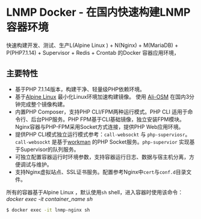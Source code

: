 # LNMP Docker - 在国内快速构建LNMP容器环境

快速构建开发、测试、生产L(Alpine Linux ) + N(Nginx) + M(MariaDB) + P(PHP7.1.14) + Supervisor + Redis + Crontab 的Docker 容器应用环境，



## 主要特性

+ 基于PHP 7.1.14版本，构建干净、轻量级PHP依赖环境。
+ 基于[Alpine Linux](https://alpinelinux.org/) 最小化Linux环境加速构建镜像。 使用 [Ali-OSM](http://mirrors.aliyun.com/) 在国内3分钟完成整个镜像构建。
+ 内置PHP Composer，支持PHP CLI/FPM两种运行模式。PHP CLI 适用于命令行、后台PHP服务。PHP FPM基于CLI基础镜像，独立安装FPM模块。Nginx容器与PHP-FPM采用Socket方式连接，提供PHP Web应用环境。
+ 提供PHP CLI模式独立运行模式参考：`call-websockt` 与 `php-superviosr`。`call-websockt` 是基于[workman](http://www.workerman.net/) 的PHP Socket服务。`php-supervior` 实现基于Supervisor的队列服务。
+ 可独立配置容器运行时环境参数，支持容器运行日志、数据与宿主机分离，方便调试与维护。
+ 支持Nginx虚拟站点、SSL证书服务。配置参考Nginx中`cert`与`conf.d`目录文件。

所有的容器基于Alpine Linux ，默认使用`sh` shell，进入容器时使用该命令：*docker exec -it container_name sh*

```bash
$ docker exec -it lnmp-nginx sh
```